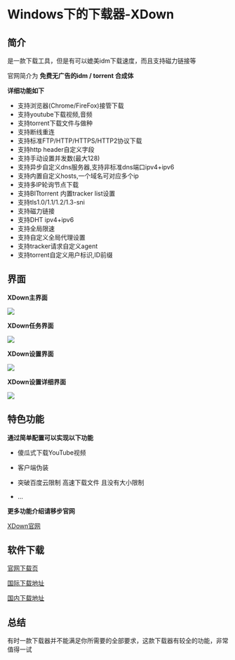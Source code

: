 # Windows下的下载器-XDown

## 简介

是一款下载工具，但是有可以媲美idm下载速度，而且支持磁力链接等

官网简介为 **免费无广告的idm / torrent 合成体**

**详细功能如下**

+ 支持浏览器(Chrome/FireFox)接管下载
+ 支持youtube下载视频,音频
+ 支持torrent下载文件与做种
+ 支持断线重连
+ 支持标准FTP/HTTP/HTTPS/HTTP2协议下载
+ 支持http header自定义字段
+ 支持手动设置并发数(最大128)
+ 支持异步自定义dns服务器,支持非标准dns端口ipv4+ipv6
+ 支持内置自定义hosts,一个域名可对应多个ip
+ 支持多IP轮询节点下载
+ 支持BITtorrent 内置tracker list设置
+ 支持tls1.0/1.1/1.2/1.3-sni
+ 支持磁力链接
+ 支持DHT ipv4+ipv6
+ 支持全局限速
+ 支持自定义全局代理设置
+ 支持tracker请求自定义agent
+ 支持torrent自定义用户标识,ID前缀

## 界面

**XDown主界面**

![](https://github.com/tothepythonmoon/2badaoblog/blob/master/blog/No_0006_windows%E4%B8%8B%E7%9A%84%E4%B8%8B%E8%BD%BD%E5%99%A8-XDown/Xdown%E7%95%8C%E9%9D%A2.png?raw=true)

**XDown任务界面**

![](https://github.com/tothepythonmoon/2badaoblog/blob/master/blog/No_0006_windows%E4%B8%8B%E7%9A%84%E4%B8%8B%E8%BD%BD%E5%99%A8-XDown/XDown%E4%BB%BB%E5%8A%A1%E7%95%8C%E9%9D%A2.png?raw=true)

**XDown设置界面**

![](https://github.com/tothepythonmoon/2badaoblog/blob/master/blog/No_0006_windows%E4%B8%8B%E7%9A%84%E4%B8%8B%E8%BD%BD%E5%99%A8-XDown/XDown%E8%AE%BE%E7%BD%AE%E7%95%8C%E9%9D%A2.png?raw=true)

**XDown设置详细界面**

![](https://github.com/tothepythonmoon/2badaoblog/blob/master/blog/No_0006_windows%E4%B8%8B%E7%9A%84%E4%B8%8B%E8%BD%BD%E5%99%A8-XDown/XDown%E8%AE%BE%E7%BD%AE%E8%AF%A6%E7%BB%86%E7%95%8C%E9%9D%A2.png?raw=true)

## 特色功能

**通过简单配置可以实现以下功能**

+ 傻瓜式下载YouTube视频

+ 客户端伪装

+ 突破百度云限制 高速下载文件 且没有大小限制

+ ...

**更多功能介绍请移步官网**

[XDown官网](https://xdown.org/)

## 软件下载

[官网下载页](https://dl.xdown.org/xdown-1.0.2.9.zip)

[国际下载地址](https://dl.xdown.org/xdown-1.0.2.9.zip)

[国内下载地址](https://cn-dl.xdown.org:2053/xdown-1.0.2.9.zip)

## 总结

有时一款下载器并不能满足你所需要的全部要求，这款下载器有较全的功能，非常值得一试
